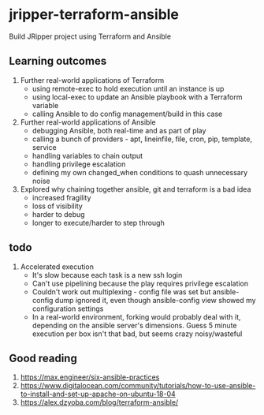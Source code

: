 # jripper-terraform-ansible
Build JRipper project using Terraform and Ansible

## Learning outcomes
1. Further real-world applications of Terraform
    - using remote-exec to hold execution until an instance is up
    - using local-exec to update an Ansible playbook with a Terraform variable
    - calling Ansible to do config management/build in this case
1. Further real-world applications of Ansible
    - debugging Ansible, both real-time and as part of play
    - calling a bunch of providers - apt, lineinfile, file, cron, pip, template, service
    - handling variables to chain output
    - handling privilege escalation
    - defining my own changed_when conditions to quash unnecessary noise
1. Explored why chaining together ansible, git and terraform is a bad idea
    - increased fragility
    - loss of visibility
    - harder to debug
    - longer to execute/harder to step through

## todo
1. Accelerated execution
    - It's slow because each task is a new ssh login
    - Can't use pipelining because the play requires privilege escalation
    - Couldn't work out multiplexing - config file was set but ansible-config dump ignored it, even though ansible-config view showed my configuration settings
    - In a real-world environment, forking would probably deal with it, depending on the ansible server's dimensions.  Guess 5 minute execution per box isn't that bad, but seems crazy noisy/wasteful

## Good reading
1. https://max.engineer/six-ansible-practices
1. https://www.digitalocean.com/community/tutorials/how-to-use-ansible-to-install-and-set-up-apache-on-ubuntu-18-04
1. https://alex.dzyoba.com/blog/terraform-ansible/
